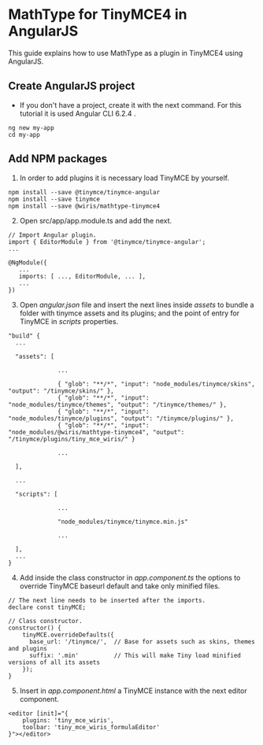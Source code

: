 
# MathType for TinyMCE4 in AngularJS

This guide explains how to use MathType as a plugin in TinyMCE4 using AngularJS.

## Create AngularJS project

* If you don't have a project, create it with the next command. For this tutorial it is used Angular CLI 6.2.4 .

~~~
ng new my-app
cd my-app
~~~

## Add NPM packages

1. In order to add plugins it is necessary load TinyMCE by yourself.

~~~
npm install --save @tinymce/tinymce-angular
npm install --save tinymce
npm install --save @wiris/mathtype-tinymce4
~~~

2. Open src/app/app.module.ts and add the next.

~~~
// Import Angular plugin.
import { EditorModule } from '@tinymce/tinymce-angular';
...

@NgModule({
   ...
   imports: [ ..., EditorModule, ... ],
   ...
})
~~~

3. Open _angular.json_ file and insert the next lines inside _assets_ to bundle a folder with tinymce assets and its plugins; and the point of entry for TinyMCE in _scripts_ properties.

~~~
"build" {
  ...

  "assets": [

              ...

              { "glob": "**/*", "input": "node_modules/tinymce/skins", "output": "/tinymce/skins/" },
              { "glob": "**/*", "input": "node_modules/tinymce/themes", "output": "/tinymce/themes/" },
              { "glob": "**/*", "input": "node_modules/tinymce/plugins", "output": "/tinymce/plugins/" },
              { "glob": "**/*", "input": "node_modules/@wiris/mathtype-tinymce4", "output": "/tinymce/plugins/tiny_mce_wiris/" }

              ...

  ],

  ...

  "scripts": [

              ...

              "node_modules/tinymce/tinymce.min.js"

              ...

  ],
  ...
}
~~~

4. Add inside the class constructor in _app.component.ts_ the options to override TinyMCE baseurl default and take only minified files.

~~~
// The next line needs to be inserted after the imports.
declare const tinyMCE;

// Class constructor.
constructor() {
    tinyMCE.overrideDefaults({
      base_url: '/tinymce/',  // Base for assets such as skins, themes and plugins
      suffix: '.min'          // This will make Tiny load minified versions of all its assets
    });
}
~~~

5. Insert in _app.component.html_ a TinyMCE instance with the next editor component.

~~~
<editor [init]="{
    plugins: 'tiny_mce_wiris',
    toolbar: 'tiny_mce_wiris_formulaEditor'
}"></editor>
~~~